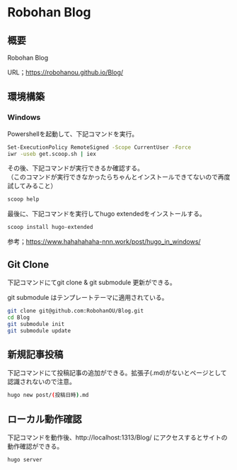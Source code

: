 # Robohan Blog

## 概要

Robohan Blog

URL；https://robohanou.github.io/Blog/

## 環境構築

### Windows

Powershellを起動して、下記コマンドを実行。

```bash
Set-ExecutionPolicy RemoteSigned -Scope CurrentUser -Force
iwr -useb get.scoop.sh | iex
```

その後、下記コマンドが実行できるか確認する。<br>
（このコマンドが実行できなかったらちゃんとインストールできてないので再度試してみること）

```bash
scoop help
```

最後に、下記コマンドを実行してhugo extendedをインストールする。

```bash
scoop install hugo-extended
```

参考；https://www.hahahahaha-nnn.work/post/hugo_in_windows/

## Git Clone

下記コマンドにてgit clone & git submodule 更新ができる。

git submodule はテンプレートテーマに適用されている。

```bash
git clone git@github.com:RobohanOU/Blog.git
cd Blog
git submodule init
git submodule update
```

## 新規記事投稿

下記コマンドにて投稿記事の追加ができる。拡張子(.md)がないとページとして認識されないので注意。

```bash
hugo new post/(投稿日時).md
```

## ローカル動作確認

下記コマンドを動作後、http://localhost:1313/Blog/ にアクセスするとサイトの動作確認ができる。

```bash
hugo server
```
